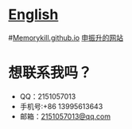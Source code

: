 # [English](https://github.com/Memorykill/Memorykill.github.io/blob/master/guide/readEnglish.md)
#[Memorykill.github.io](https://memorykill.github.io/)
[申振升的网站](https://memorykill.github.io/)
# 想联系我吗？
- QQ：2151057013 
- 手机号:+86 13995613643 
- 邮箱：2151057013@qq.com
